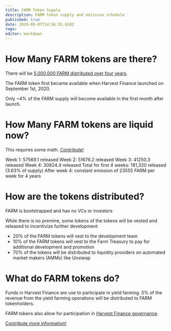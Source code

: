 ```yaml
---
title: FARM Token Supply
description: FARM token supply and emission schedule
published: true
date: 2020-09-07T14:56:55.610Z
tags: 
editor: markdown
---
```



# How Many FARM tokens are there?

There will be [5,000,000 FARM distributed over four years][medium-launch].

The FARM token first became available when Harvest Finance launched on September 1st, 2020.

Only ~4% of the FARM supply will become available in the first month after launch.


# How Many FARM tokens are liquid now?

This requires some math.  [Contribute!](/contribute)

Week 1: 57569.1 released
Week 2: 51676.2 released
Week 3: 41250.3 released
Week 4: 30824.4 released
Total for first 4 weeks: 181,320 released (3.63% of supply)
After week 4: constant emission of 23555 FARM per week for 4 years

# How are the tokens distributed?

FARM is bootstrapped and has no VCs or investors

While there is no premine, some tokens of the tokens will be vested and released to incentivize further development:

- 20% of the FARM tokens will vest to the development team
- 10% of the FARM tokens will vest to the Farm Treasury to pay for additional development and promotion
- 70% of the tokens will be distributed to liquidity providers on automated market makers (AMMs) like Unsiwap

# What do FARM tokens do?

Funds in Harvest Finance are use to participate in yield farming.  5% of the revenue from the yield farming operations will be distributed to FARM tokenholders.


FARM tokens also allow for participation in [Harvest Finance governance](/govern).

[Contribute more information!](/contribute) 

[medium-launch]: https://medium.com/harvest-finance/the-harvest-finance-project-338c3e5806fc